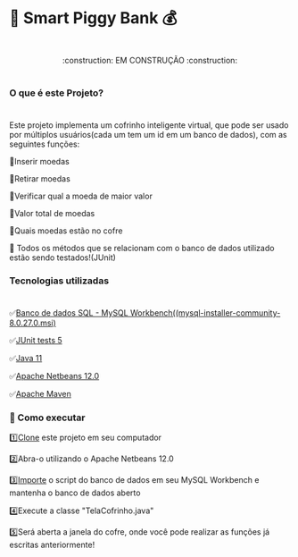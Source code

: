 # :pig: Smart Piggy Bank :moneybag:

#
<p align="center">
  :construction: EM CONSTRUÇÃO :construction:
</p>

#

### O que é este Projeto?
#
Este projeto implementa um cofrinho inteligente virtual, que pode ser usado por múltiplos usuários(cada um tem um id em um banco de dados), com as seguintes funções:

:pushpin:Inserir moedas

:pushpin:Retirar moedas

:pushpin:Verificar qual a moeda de maior valor

:pushpin:Valor total de moedas

:pushpin:Quais moedas estão no cofre

:bow_and_arrow: Todos os métodos que se relacionam com o banco de dados utilizado estão sendo testados!(JUnit)



### Tecnologias utilizadas
#
:white_check_mark:[Banco de dados SQL - MySQL Workbench((mysql-installer-community-8.0.27.0.msi)](https://dev.mysql.com/downloads/windows/installer/8.0.html)

:white_check_mark:[JUnit tests 5](https://junit.org/junit5/)

:white_check_mark:[Java 11](https://www.oracle.com/br/java/technologies/javase/jdk11-archive-downloads.html) 

:white_check_mark:[Apache Netbeans 12.0](https://netbeans.apache.org/download/nb125/nb125.html)

:white_check_mark:[Apache Maven](https://maven.apache.org/)



### :rocket: Como executar

:one:[Clone](https://docs.github.com/pt/repositories/creating-and-managing-repositories/cloning-a-repository) este projeto em seu computador

:two:Abra-o utilizando o Apache Netbeans 12.0

:three:[Importe](https://stackoverflow.com/questions/15884693/how-can-i-import-data-into-mysql-database-via-mysql-workbench) o script do banco de dados em seu MySQL Workbench e mantenha o banco de dados aberto

:four:Execute a classe "TelaCofrinho.java"

:five:Será aberta a janela do cofre, onde você pode realizar as funções já escritas anteriormente!



